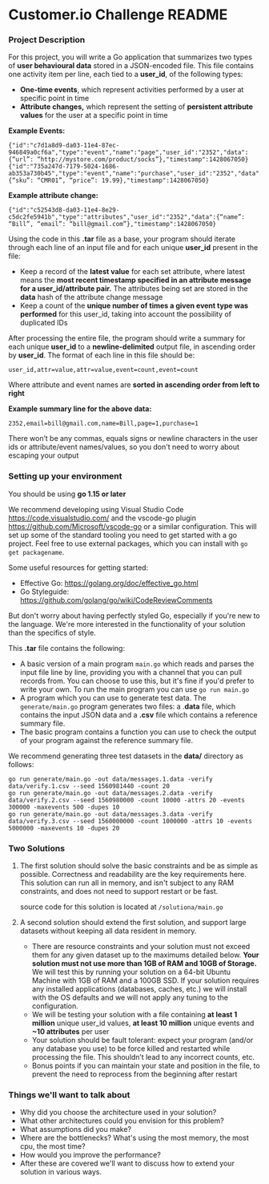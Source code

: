 # Customer.io Challenge README

### Project Description

For this project, you will write a Go application that summarizes two types of **user behavioural data** stored in a JSON-encoded file. This file contains one activity item per line, each tied to a **user_id**, of the following types:

- **One-time events**, which represent activities performed by a user at specific point in time
- **Attribute changes,** which represent the setting of **persistent attribute values** for the user at a specific point in time

**Example Events:**

```
{"id":"c7d1a8d9-da03-11e4-87ec-946849a0cf6a","type":"event","name":"page","user_id":"2352","data":{“url”: “http://mystore.com/product/socks”},"timestamp":1428067050}
{"id":"735a247d-7179-5024-1686-ab353a730b45","type":"event","name":"purchase","user_id":"2352","data":{“sku”: “CMR01”, “price”: 19.99},"timestamp":1428067050}
```

**Example attribute change:**

```
{"id":"c52543d8-da03-11e4-8e29-c5dc2fe5941b","type":"attributes","user_id":"2352","data":{“name”: “Bill”, “email”: “bill@gmail.com”},"timestamp":1428067050}
```

Using the code in this **.tar** file as a base, your program should iterate through each line of an input file and for each unique **user_id** present in the file:

- Keep a record of the **latest value** for each set attribute, where latest means the **most recent timestamp specified in an attribute message for a user_id/attribute pair.** The attributes being set are stored in the **data** hash of the attribute change message
- Keep a count of the **unique number of times a given event type was performed** for this user_id, taking into account the possibility of duplicated IDs

After processing the entire file, the program should write a summary for each unique **user_id** to a **newline-delimited** output file, in ascending order by **user_id**. The format of each line in this file should be:

```
user_id,attr=value,attr=value,event=count,event=count
```

Where attribute and event names are **sorted in ascending order from left to right**

**Example summary line for the above data:**

```
2352,email=bill@gmail.com,name=Bill,page=1,purchase=1
```

There won’t be any commas, equals signs or newline characters in the user ids or attribute/event names/values, so you don't need to worry about escaping your output

### Setting up your environment

You should be using **go 1.15 or later**

We recommend developing using Visual Studio Code https://code.visualstudio.com/ and the vscode-go plugin https://github.com/Microsoft/vscode-go or a similar configuration. This will set up some of the standard tooling you need to get started with a go project. Feel free to use external packages, which you can install with `go get packagename`.

Some useful resources for getting started:
- Effective Go: https://golang.org/doc/effective_go.html 
- Go Styleguide: https://github.com/golang/go/wiki/CodeReviewComments

But don't worry about having perfectly styled Go, especially if you're new to the language. We're more interested in the functionality of your solution than the specifics of style.

This **.tar** file contains the following:

- A basic version of a main program `main.go` which reads and parses the input file line by line, providing you with a channel that you can pull records from. You can choose to use this, but it's fine if you'd prefer to write your own. To run the main program you can use `go run main.go`
- A program which you can use to generate test data. The `generate/main.go` program generates two files: a .**data** file, which contains the input JSON data and a **.csv** file which contains a reference summary file.
- The basic program contains a function you can use to check the output of your program against the reference summary file.

 We recommend generating three test datasets in the **data/** directory as follows:

```
go run generate/main.go -out data/messages.1.data -verify data/verify.1.csv --seed 1560981440 -count 20
go run generate/main.go -out data/messages.2.data -verify data/verify.2.csv --seed 1560980000 -count 10000 -attrs 20 -events 300000 -maxevents 500 -dupes 10
go run generate/main.go -out data/messages.3.data -verify data/verify.3.csv --seed 1560000000 -count 1000000 -attrs 10 -events 5000000 -maxevents 10 -dupes 20
```

### Two Solutions

1. The first solution should solve the basic constraints and be as simple as possible. Correctness and readability are the key requirements here. This solution can run all in memory, and isn't subject to any RAM constraints, and does not need to support restart or be fast.

    source code for this solution is located at `/solutiona/main.go`
    

2. A second solution should extend the first solution, and support large datasets without keeping all data resident in memory.
    - There are resource constraints and your solution must not exceed them for any given dataset up to the maximums detailed below. **Your solution must not use more than 1GB of RAM and 10GB of Storage.** We will test this by running your solution on a 64-bit Ubuntu Machine with 1GB of RAM and a 100GB SSD. If your solution requires any installed applications (databases, caches, etc.) we will install with the OS defaults and we will not apply any tuning to the configuration.
    - We will be testing your solution with a file containing **at least 1 million** unique user_id values, **at least 10 million** unique events and **~10 attributes** per user
    - Your solution should be fault tolerant: expect your program (and/or any database you use) to be force killed and restarted while processing the file. This shouldn’t lead to any incorrect counts, etc.
    - Bonus points if you can maintain your state and position in the file, to prevent the need to reprocess from the beginning after restart

### Things we'll want to talk about

- Why did you choose the architecture used in your solution?
- What other architectures could you envision for this problem?
- What assumptions did you make?
- Where are the bottlenecks? What's using the most memory, the most cpu, the most time?
- How would you improve the performance?
- After these are covered we'll want to discuss how to extend your solution in various ways.

